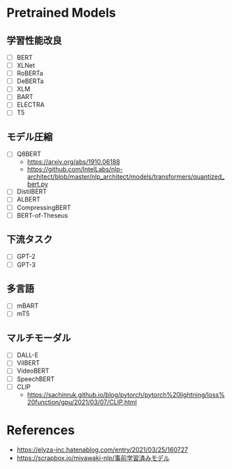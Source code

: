 # Pretrained Models

## 学習性能改良
* [ ] BERT
* [ ] XLNet
* [ ] RoBERTa
* [ ] DeBERTa
* [ ] XLM
* [ ] BART
* [ ] ELECTRA
* [ ] T5

## モデル圧縮
* [ ] Q8BERT
  * https://arxiv.org/abs/1910.06188
  * https://github.com/IntelLabs/nlp-architect/blob/master/nlp_architect/models/transformers/quantized_bert.py
* [ ] DistilBERT
* [ ] ALBERT
* [ ] CompressingBERT
* [ ] BERT-of-Theseus

## 下流タスク
* [ ] GPT-2
* [ ] GPT-3

## 多言語
* [ ] mBART
* [ ] mT5

## マルチモーダル
* [ ] DALL-E
* [ ] VilBERT
* [ ] VideoBERT
* [ ] SpeechBERT
* [ ] CLIP
  * https://sachinruk.github.io/blog/pytorch/pytorch%20lightning/loss%20function/gpu/2021/03/07/CLIP.html

# References
* https://elyza-inc.hatenablog.com/entry/2021/03/25/160727
* https://scrapbox.io/miyawaki-nlp/事前学習済みモデル
